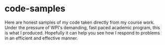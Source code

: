 # code-samples

Here are honest samples of my code taken directly from my course work. Under the pressure of WPI's demanding,
fast paced academic program, this is what I produced. Hopefully it can help you see how I respond to problems
in an efficient and effective manner.
